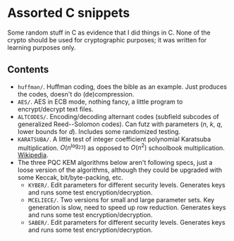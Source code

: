 # Assorted C snippets

Some random stuff in C as evidence that I did things in C.  None of the crypto should be used for cryptographic purposes; it was written for learning purposes only.

## Contents

- `huffman/`.  Huffman coding, does the bible as an example.  Just produces the codes, doesn't do (de)compression.
- `AES/`.  AES in ECB mode, nothing fancy, a little program to encrypt/decrypt text files.
- `ALTCODES/`.  Encoding/decoding alternant codes (subfield subcodes of generalized Reed--Solomon codes).  Can futz with parameters ($n$, $k$, $q$, lower bounds for $d$).  Includes some randomized testing.
- `KARATSUBA/`.  A little test of integer coefficient polynomial Karatsuba multiplication.  $O(n^{\log_23})$ as opposed to $O(n^2)$ schoolbook multiplication.  [Wikipedia](https://en.wikipedia.org/wiki/Karatsuba_algorithm).
- The three PQC KEM algorithms below aren't following specs, just a loose version of the algorithms, although they could be upgraded with some Keccak, bit/byte-packing, etc.
  - `KYBER/`.  Edit parameters for different security levels.  Generates keys and runs some test encryption/decryption.
  - `MCELIECE/`.  Two versions for small and large parameter sets.  Key generation is slow, need to speed up row reduction.  Generates keys and runs some test encryption/decryption.
  - `SABER/`.   Edit parameters for different security levels.  Generates keys and runs some test encryption/decryption.